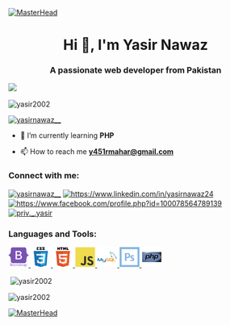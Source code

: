 [![MasterHead](https://visme.co/blog/wp-content/uploads/2019/10/animated-presentation-software-header-wide.gif)]()
<h1 align="center">Hi 👋, I'm Yasir Nawaz</h1>
<h3 align="center">A passionate web developer from Pakistan</h3>

<img src="https://miro.medium.com/max/680/1*IRGHmiGsa16stedQvIaZfw.gif" width="400">

<p align="left"> <img src="https://komarev.com/ghpvc/?username=yasir2002&label=Profile%20views&color=0e75b6&style=flat" alt="yasir2002" /> </p>

<p align="left"> <a href="https://twitter.com/yasirnawaz__" target="blank"><img src="https://img.shields.io/twitter/follow/yasirnawaz__?logo=twitter&style=for-the-badge" alt="yasirnawaz__" /></a> </p>

- 🌱 I’m currently learning **PHP**

- 📫 How to reach me **y451rmahar@gmail.com**

<h3 align="left">Connect with me:</h3>
<p align="left">
<a href="https://twitter.com/yasirnawaz__" target="blank"><img align="center" src="https://raw.githubusercontent.com/rahuldkjain/github-profile-readme-generator/master/src/images/icons/Social/twitter.svg" alt="yasirnawaz__" height="30" width="40" /></a>
<a href="https://linkedin.com/in/https://www.linkedin.com/in/yasirnawaz24" target="blank"><img align="center" src="https://raw.githubusercontent.com/rahuldkjain/github-profile-readme-generator/master/src/images/icons/Social/linked-in-alt.svg" alt="https://www.linkedin.com/in/yasirnawaz24" height="30" width="40" /></a>
<a href="https://fb.com/https://www.facebook.com/profile.php?id=100078564789139" target="blank"><img align="center" src="https://raw.githubusercontent.com/rahuldkjain/github-profile-readme-generator/master/src/images/icons/Social/facebook.svg" alt="https://www.facebook.com/profile.php?id=100078564789139" height="30" width="40" /></a>
<a href="https://instagram.com/priv._.yasir" target="blank"><img align="center" src="https://raw.githubusercontent.com/rahuldkjain/github-profile-readme-generator/master/src/images/icons/Social/instagram.svg" alt="priv._.yasir" height="30" width="40" /></a>
</p>

<h3 align="left">Languages and Tools:</h3>
<p align="left"> <a href="https://getbootstrap.com" target="_blank" rel="noreferrer"> <img src="https://raw.githubusercontent.com/devicons/devicon/master/icons/bootstrap/bootstrap-plain-wordmark.svg" alt="bootstrap" width="40" height="40"/> </a> <a href="https://www.w3schools.com/css/" target="_blank" rel="noreferrer"> <img src="https://raw.githubusercontent.com/devicons/devicon/master/icons/css3/css3-original-wordmark.svg" alt="css3" width="40" height="40"/> </a> <a href="https://www.w3.org/html/" target="_blank" rel="noreferrer"> <img src="https://raw.githubusercontent.com/devicons/devicon/master/icons/html5/html5-original-wordmark.svg" alt="html5" width="40" height="40"/> </a> <a href="https://developer.mozilla.org/en-US/docs/Web/JavaScript" target="_blank" rel="noreferrer"> <img src="https://raw.githubusercontent.com/devicons/devicon/master/icons/javascript/javascript-original.svg" alt="javascript" width="40" height="40"/> </a> <a href="https://www.mysql.com/" target="_blank" rel="noreferrer"> <img src="https://raw.githubusercontent.com/devicons/devicon/master/icons/mysql/mysql-original-wordmark.svg" alt="mysql" width="40" height="40"/> </a> <a href="https://www.photoshop.com/en" target="_blank" rel="noreferrer"> <img src="https://raw.githubusercontent.com/devicons/devicon/master/icons/photoshop/photoshop-line.svg" alt="photoshop" width="40" height="40"/> </a> <a href="https://www.php.net" target="_blank" rel="noreferrer"> <img src="https://raw.githubusercontent.com/devicons/devicon/master/icons/php/php-original.svg" alt="php" width="40" height="40"/> </a> </p>


<p>&nbsp;<img align="center" src="https://github-readme-stats.vercel.app/api?username=yasir2002&show_icons=true&locale=en" alt="yasir2002" /></p>

<p><img align="center" src="https://github-readme-streak-stats.herokuapp.com/?user=yasir2002&" alt="yasir2002" /></p>

[![MasterHead](https://bestanimations.com/media/office/181922566office-animated-gif-20.gif)]()
